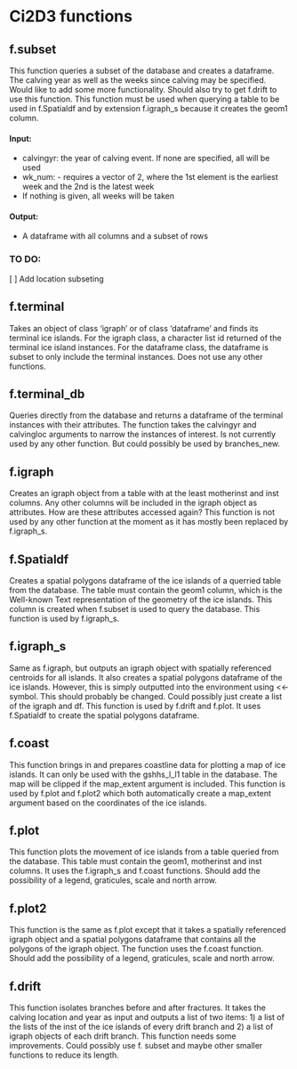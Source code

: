 # Ci2D3 functions

## f.subset 
This function queries a subset of the database and creates a dataframe. The calving year as well as the weeks since calving may be specified. Would like to add some more functionality. Should also try to get f.drift to use this function. This function must be used when querying a table to be used in f.Spatialdf and by extension f.igraph_s because it creates the geom1 column.

 #### Input:
 - calvingyr: the year of calving event. If none are specified, all will be used  
 - wk_num: - requires a vector of 2, where the 1st element is the earliest week and the 2nd is the latest week  
 - If nothing is given, all weeks will be taken     
 #### Output: 
 - A dataframe with all columns and a subset of rows    
 
 ### TO DO:   
 [ ] Add location subseting

## f.terminal
Takes an object of class ‘igraph’ or of class ‘dataframe’ and finds its terminal ice islands. For the igraph class, a character list id returned of the terminal ice island instances. For the dataframe class, the dataframe is subset to only include the terminal instances. Does not use any other functions.  

## f.terminal_db
Queries directly from the database and returns a dataframe of the terminal instances with their attributes. The function takes the calvingyr and calvingloc arguments to narrow the instances of interest. Is not currently used by any other function. But could possibly be used by branches_new.

## f.igraph
Creates an igraph object from a table with at the least motherinst and inst columns. Any other columns will be included in the igraph object as attributes. How are these attributes accessed again? This function is not used by any other function at the moment as it has mostly been replaced by f.igraph_s. 

## f.Spatialdf
Creates a spatial polygons dataframe of the ice islands of a querried table from the database. The table must contain the geom1 column, which is the Well-known Text representation of the geometry of the ice islands. This column is created when f.subset is used to query the database. This function is used by f.igraph_s.

## f.igraph_s
Same as f.igraph, but outputs an igraph object with spatially referenced centroids for all islands. It also creates a spatial polygons dataframe of the ice islands. However, this is simply outputted into the environment using <<- symbol. This should probably be changed. Could possibly just create a list of the igraph and df. This function is used by f.drift and f.plot. It uses f.Spatialdf to create the spatial polygons dataframe.

## f.coast
This function brings in and prepares coastline data for plotting a map of ice islands. It can only be used with the gshhs_l_l1 table in the database. The map will be clipped if the map_extent argument is included. This function is used by f.plot and f.plot2 which both automatically create a map_extent argument based on the coordinates of the ice islands. 

## f.plot
This function plots the movement of ice islands from a table queried from the database. This table must contain the geom1, motherinst and inst columns. It uses the f.igraph_s and f.coast functions. Should add the possibility of a legend, graticules, scale and north arrow. 

## f.plot2
This function is the same as f.plot except that it takes a spatially referenced igraph object and a spatial polygons dataframe that contains all the polygons of the igraph object. The function uses the f.coast function. Should add the possibility of a legend, graticules, scale and north arrow.

## f.drift
This function isolates branches before and after fractures. It takes the calving location and year as input and outputs a list of two items: 1) a list of the lists of the inst of the ice islands of every drift branch and 2) a list of igraph objects of each drift branch. This function needs some improvements. Could possibly use f. subset and maybe other smaller functions to reduce its length.

